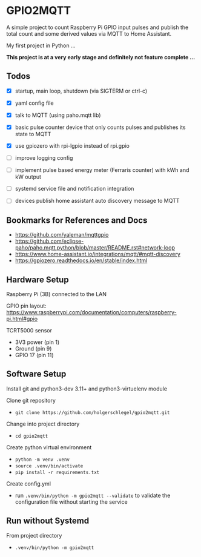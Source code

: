 # GPIO2MQTT

A simple project to count Raspberry Pi GPIO input pulses and publish the total count and some derived values via MQTT to Home Assistant.

My first project in Python ...

**This project is at a very early stage and definitely not feature complete ...**


## Todos
- [x] startup, main loop, shutdown (via SIGTERM or ctrl-c)
- [x] yaml config file
- [x] talk to MQTT (using paho.mqtt lib)
- [x] basic pulse counter device that only counts pulses and publishes its state to MQTT
- [x] use gpiozero with rpi-lgpio instead of rpi.gpio
- [ ] improve logging config
- [ ] implement pulse based energy meter (Ferraris counter) with kWh and kW output
- [ ] systemd service file and notification integration
- [ ] devices publish home assistant auto discovery message to MQTT


## Bookmarks for References and Docs

- https://github.com/yaleman/mqttgpio
- https://github.com/eclipse-paho/paho.mqtt.python/blob/master/README.rst#network-loop
- https://www.home-assistant.io/integrations/mqtt/#mqtt-discovery
- https://gpiozero.readthedocs.io/en/stable/index.html


## Hardware Setup

Raspberry Pi (3B) connected to the LAN

GPIO pin layout: https://www.raspberrypi.com/documentation/computers/raspberry-pi.html#gpio

TCRT5000 sensor
- 3V3 power (pin 1)
- Ground (pin 9)
- GPIO 17 (pin 11)


## Software Setup

Install git and python3-dev 3.11+ and python3-virtuelenv module

Clone git repository
- `git clone https://github.com/holgerschlegel/gpio2mqtt.git`

Change into project directory
- `cd gpio2mqtt`

Create python virtual environment
- `python -m venv .venv`
- `source .venv/bin/activate`
- `pip install -r requirements.txt`

Create config.yml
- run `.venv/bin/python -m gpio2mqtt --validate` to validate the configuration file without starting the service


## Run without Systemd

From project directory
- `.venv/bin/python -m gpio2mqtt`
